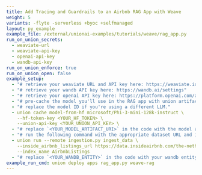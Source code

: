 ```yaml
---
title: Add Tracing and Guardrails to an Airbnb RAG App with Weave
weight: 5
variants: -flyte -serverless +byoc +selfmanaged
layout: py_example
example_file: /external/unionai-examples/tutorials/weave/rag_app.py
run_on_union_secrets:
  - weaviate-url
  - weaviate-api-key
  - openai-api-key
  - wandb-api-key
run_on_union_enforce: true
run_on_union_open: false
example_setup:
  - "# retrieve your weaviate URL and API key here: https://weaviate.io/developers/weaviate/connections/connect-cloud"
  - "# retrieve your wandb API key here: https://wandb.ai/settings"
  - "# retrieve your openai API key here: https://platform.openai.com/api-keys"
  - "# pre-cache the model you'll use in the RAG app with union artifacts."
  - "# replace the model ID if you're using a different LLM."
  - union cache model-from-hf microsoft/Phi-3-mini-128k-instruct \
    --hf-token-key <YOUR_HF_TOKEN> \
    --union-api-key <YOUR_UNION_API_KEY> \
  - "# replace `<YOUR_MODEL_ARTIFACT_URI>` in the code with the model artifact URI returned from the union cache step."
  - "# run the following command with the appropriate dataset URL and index name to ingest documents:"
  - union run --remote ingestion.py ingest_data \
    --inside_airbnb_listings_url https://data.insideairbnb.com/the-netherlands/north-holland/amsterdam/2025-03-02/data/listings.csv.gz \
    --index_name AirbnbListings
  - "# replace `<YOUR_WANDB_ENTITY>` in the code with your wandb entity. an entity represents a user name or a team name."
example_run_cmd: union deploy apps rag_app.py weave-rag
---
```

